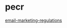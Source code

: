 # pecr

[email-marketing-regulations](https://github.com/threeheartsdigital/email-marketing-regulations)
